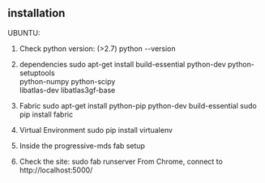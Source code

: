 ## installation

UBUNTU:

1. Check python version: (>2.7)
          python --version

2. dependencies
	sudo apt-get install build-essential python-dev python-setuptools \
		python-numpy python-scipy \
		libatlas-dev libatlas3gf-base

3. Fabric
          sudo apt-get install python-pip python-dev build-essential
          sudo pip install fabric

4. Virtual Environment
      sudo pip install virtualenv

5. Inside the progressive-mds
    fab setup

6. Check the site:
    sudo fab runserver
    From Chrome, connect to http://localhost:5000/
